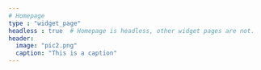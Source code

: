 ```yaml
---
# Homepage
type : "widget_page"
headless : true  # Homepage is headless, other widget pages are not.
header:
  image: "pic2.png"
  caption: "This is a caption"
---
```

